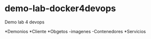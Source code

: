 # demo-lab-docker4devops
Demo lab 4 devops

*Demonios
*Cliente
*Obgetos
-imagenes
-Contenedores
*Servicios
